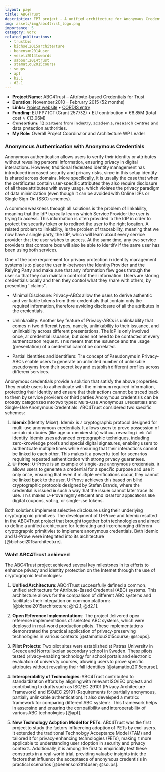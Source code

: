 ```yaml
---
layout: page
title: ABC4Trust
description: FP7 project - A unified architecture for Anonymous Credentials
img: assets/img/abc4trust_logo.png
importance: 5
category: work
related_publications:
  - trustbus
  - bichsel2015architecture
  - benenson2014user
  - veseli2014towards
  - sabouri2014trust
  - stamatiou2015course
  - soups
  - apf
  - h2.1
  - d2.1
---
```


- **Project Name:** ABC4Trust – Attribute-based Credentials for Trust  
- **Duration:** November 2010 – February 2015 (52 months)  
- **Links:** [Project website](https://abc4trust.eu) • [CORDIS entry](https://cordis.europa.eu/project/id/257782) 
- **Funding:** EU FP7 ICT (Grant 257782) • EU contribution ≈ €8.85M (total cost ≈ €13.06M)  
- **Consortium:** [12 partners](https://abc4trust.eu/home/consortium) from industry, academia, research centres and data protection authorities.  
- **My Role:** Overall Project Coordinator and Architecture WP Leader  


### Anonymous Authentication with Anonymous Credentials
Anonymous authentication allows users to verify their identity or attributes without revealing personal information, ensuring privacy in digital interactions. However, traditional federated identity management has introduced increased security and privacy risks, since in this setup identity is shared across domains. More specifically, it is usually the case that when the certificates contain user-specific attributes they also require disclosure of all these attributes with every usage, which violates the privacy paradigm of data minimization (even though it can be avoided with Online IdPs or Single Sign-On (SSO) schemes). 

A common weakness through all solutions is the problem of linkability, meaning that the IdP typically learns which Service Provider the user is trying to access. This information is often provided to the IdP in order to protect the security token or to redirect the user to the right location. A related problem to linkability, is the problem of traceability, meaning that we now have a single party, the IdP, which will learn about every service provider that the user wishes to access. At the same time,  any two service providers that compare logs will also be able to identify if the same user has been using both services. 

One of the core requirement for privacy protection in identity management systems is to place the user in-between the Identity Provider and the Relying Party and make sure that any information flow goes through the user so that they can maintain control of their information.  Users are storing credentials locally and then they control what they share with others, by presenting ``claims''.

* Minimal Disclosure: Privacy-ABCs allow the users to derive authentic and verifiable tokens from their credentials that contain only the required information, therefore avoiding disclosure of all the attributes in the credentials.

* Unlinkability: Another key feature of Privacy-ABCs is unlinkability that comes in two different types, namely, unlinkability to their issuance, and unlinkability across different presentations. The IdP is only involved once, at credential issuance, but does not need to be contacted at every authentication request. This means that the issuance and the usage (presentation) of a credential cannot be correlated.

* Partial Identities and identifiers: The concept of Pseudonyms in Privacy-ABCs enable users to generate an unlimited number of unlinkable pseudonyms from their secret key and establish different profiles across different services.


Anonymous credentials provide a solution that satisfy the above properties. They enable users to authenticate with the minimum required information, protecting their identity and ensure that their actions cannot be traced back to them by service providers or third parties Anonymous credentials can be broadly categorized into two types: Multi-Use Anonymous Credentials and Single-Use Anonymous Credentials. ABC4Trust considered two specific schemes:

1.	**Idemix** (Identity Mixer): Idemix is a cryptographic protocol designed for multi-use anonymous credentials. It allows users to prove possession of certain attributes (like age or membership) without revealing their full identity. Idemix uses advanced cryptographic techniques, including zero-knowledge proofs and special digital signatures, enabling users to authenticate multiple times while ensuring that their interactions cannot be linked to each other. This makes it a powerful tool for scenarios requiring repeated authentication with strong privacy guarantees.
2.	**U-Prove**: U-Prove is an example of single-use anonymous credentials. It allows users to generate a credential for a specific purpose and use it only once, ensuring that even if multiple verifications occur, they cannot be linked back to the user. U-Prove achieves this based on blind cryptographic protocols designed by Stefan Brands, where the credential is issued in such a way that the issuer cannot later trace its use. This makes U-Prove highly efficient and ideal for applications like digital coupons, voting, or single-use tokens.

Both solutions implement selective disclosure using their underlying cryptographic primitives. The development of U-Prove and Idemix resulted in the ABC4Trust project that brought together both technologies and aimed to define a unified architecture for federating and interchanging different cryptographic primitivies to implement anonymous credentials. Both Idemix and U-Prove were integrated into its architecture [@bichsel2015architecture].
	
### Waht ABC4Trust achieved

The ABC4Trust project achieved several key milestones in its efforts to enhance privacy and identity protection on the Internet through the use of cryptographic technologies:

1. **Unified Architecture**: ABC4Trust successfully defined a common, unified architecture for Attribute-Based Credential (ABC) systems. This architecture allows for the comparison of different ABC systems and facilitates their integration on common platforms [@bichsel2015architecture; @h2.1; @d2.1].

2. **Open Reference Implementations**: The project delivered open reference implementations of selected ABC systems, which were deployed in real-world production pilots. These implementations demonstrated the practical application of privacy-preserving technologies in various contexts [@stamatiou2015course; @soups].

3. **Pilot Projects**: Two pilot sites were established at Patras University in Greece and Norrtullskolan secondary school in Sweden. These pilots tested privacy-enabling technology for school portals and electronic evaluation of university courses, allowing users to prove specific attributes without revealing their full identities [@stamatiou2015course].

4. **Interoperability of Technologies**: ABC4Trust contributed to standardization efforts by aligning with relevant ISO/IEC projects and contributing to drafts such as ISO/IEC 29101 (Privacy Architecture Framework) and ISO/IEC 29191 (Requirements for partially anonymous, partially unlinkable authentication). It also developed a metrics framework for comparing different ABC systems. This framework helps in assessing and ensuring the compatibility and interoperability of various ABC technologies [@apf].

5. **New Technology Adoption Model for PETs**: ABC4Trust was the first project to study the factors influencing adoption of PETs by end-users. It extended the traditional Technology Acceptance Model (TAM) and tailored it for privacy-enhancing technologies (PETs), making it more applicable to understanding user adoption in security and privacy contexts. Additionally, it is among the first to empirically test these constructs in a real-world trial, providing valuable insights into the factors that influence the acceptance of anonymous credentials in practical scenarios [@benenson2014user; @soups]. 

